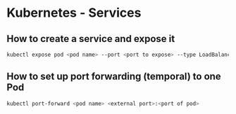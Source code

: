 # Kubernetes - Services

## How to create a service and expose it

```bash
kubectl expose pod <pod name> --port <port to expose> --type LoadBalancer
```

## How to set up port forwarding (temporal) to one Pod

```bash
kubectl port-forward <pod name> <external port>:<port of pod>
```
